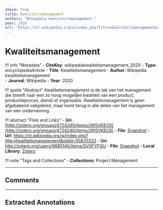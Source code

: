 ```yaml
---
share: True
title: Kwaliteitsmanagement
authors: "Wikipedia kwaliteitsmanagement,"
year: 2020
url: "https://nl.wikipedia.org/w/index.php?title=Kwaliteitsmanagement&oldid=55870333"
---
```

# Kwaliteitsmanagement

!!! info "Metadata"
	- **CiteKey**: wikipediakwaliteitsmanagement_2020
	- **Type**: encyclopediaArticle
	- **Title**: Kwaliteitsmanagement
	- **Author**: Wikipedia kwaliteitsmanagement  
	- **Journal**: Wikipedia
	- **Year**: 2020

!!! quote "Abstract"
	Kwaliteitsmanagement is de tak van het management die streeft naar een zo hoog mogelijke kwaliteit van een product, productieproces, dienst of organisatie. Kwaliteitsmanagement is geen afgebakend vakgebied, maar komt terug in alle delen van het management van een onderneming.

!!! abstract "Files and Links"
	- **Uri**: [http://zotero.org/groups/4724240/items/JWSVKEC6](http://zotero.org/groups/4724240/items/JWSVKEC6)
	- **File**: [Snapshot](file:///Users/jan/Zotero/storage/LDNNE82G/Kwaliteitsmanagement.html)
	- **Url**: https://nl.wikipedia.org/w/index.php?title=Kwaliteitsmanagement&oldid=55870333
	- **Uri**: http://zotero.org/users/9685140/items/SV5FYFQU
	- **File**: [Snapshot](file://C:%5CUsers%5C20003936%5CZotero%5Cstorage%5C2N6UDILG%5CKwaliteitsmanagement.html)
	- **Local Library**: [Zotero]((zotero://select/library/items/SV5FYFQU))

!!! note "Tags and Collections"
	- **Collections**: Project Management

----

## Comments



----

## Extracted Annotations